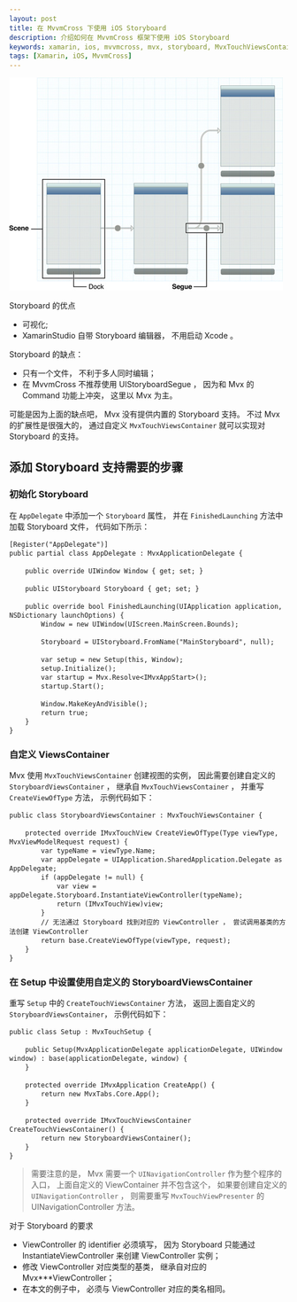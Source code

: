 ```yaml
---
layout: post
title: 在 MvvmCross 下使用 iOS Storyboard
description: 介绍如何在 MvvmCross 框架下使用 iOS Storyboard
keywords: xamarin, ios, mvvmcross, mvx, storyboard, MvxTouchViewsContainer, MvxTouchViewPresenter
tags: [Xamarin, iOS, MvvmCross]
---
```


![Storyboard](/assets/post-images/storyboard.jpg)

Storyboard 的优点

- 可视化;
- XamarinStudio 自带 Storyboard 编辑器， 不用启动 Xcode 。

Storyboard 的缺点：

- 只有一个文件， 不利于多人同时编辑；
- 在 MvvmCross 不推荐使用 UIStoryboardSegue ， 因为和 Mvx 的 Command 功能上冲突， 这里以 Mvx 为主。

可能是因为上面的缺点吧， Mvx 没有提供内置的 Storyboard 支持。 不过 Mvx 的扩展性是很强大的， 通过自定义 `MvxTouchViewsContainer` 就可以实现对 Storyboard 的支持。

## 添加 Storyboard 支持需要的步骤

### 初始化 Storyboard

在 `AppDelegate` 中添加一个 `Storyboard` 属性， 并在 `FinishedLaunching` 方法中加载 Storyboard 文件， 代码如下所示：

    [Register("AppDelegate")]
    public partial class AppDelegate : MvxApplicationDelegate {

        public override UIWindow Window { get; set; }

        public UIStoryboard Storyboard { get; set; }

        public override bool FinishedLaunching(UIApplication application, NSDictionary launchOptions) {
            Window = new UIWindow(UIScreen.MainScreen.Bounds);

            Storyboard = UIStoryboard.FromName("MainStoryboard", null);

            var setup = new Setup(this, Window);
            setup.Initialize();
            var startup = Mvx.Resolve<IMvxAppStart>();
            startup.Start();

            Window.MakeKeyAndVisible();
            return true;
        }
    }

### 自定义 ViewsContainer

Mvx 使用 `MvxTouchViewsContainer` 创建视图的实例， 因此需要创建自定义的 `StoryboardViewsContainer` ， 继承自 `MvxTouchViewsContainer` ， 并重写 `CreateViewOfType` 方法， 示例代码如下：

    public class StoryboardViewsContainer : MvxTouchViewsContainer {

        protected override IMvxTouchView CreateViewOfType(Type viewType, MvxViewModelRequest request) {
            var typeName = viewType.Name;
            var appDelegate = UIApplication.SharedApplication.Delegate as AppDelegate;
            if (appDelegate != null) {
                var view = appDelegate.Storyboard.InstantiateViewController(typeName);
                return (IMvxTouchView)view;
            }
            // 无法通过 Storyboard 找到对应的 ViewController ， 尝试调用基类的方法创建 ViewController
            return base.CreateViewOfType(viewType, request);
        }
    }

### 在 Setup 中设置使用自定义的 StoryboardViewsContainer

重写 `Setup` 中的 `CreateTouchViewsContainer` 方法， 返回上面自定义的 `StoryboardViewsContainer`， 示例代码如下：

    public class Setup : MvxTouchSetup {

        public Setup(MvxApplicationDelegate applicationDelegate, UIWindow window) : base(applicationDelegate, window) {
        }

        protected override IMvxApplication CreateApp() {
            return new MvxTabs.Core.App();
        }

        protected override IMvxTouchViewsContainer CreateTouchViewsContainer() {
            return new StoryboardViewsContainer();
        }
    }

> 需要注意的是， Mvx 需要一个 `UINavigationController` 作为整个程序的入口， 上面自定义的 ViewContainer 并不包含这个， 如果要创建自定义的 `UINavigationController` ， 则需要重写 `MvxTouchViewPresenter` 的 UINavigationController 方法。

对于 Storyboard 的要求

- ViewController 的 identifier 必须填写， 因为 Storyboard 只能通过 InstantiateViewController 来创建 ViewController 实例；
- 修改 ViewController 对应类型的基类， 继承自对应的 Mvx***ViewController；
- 在本文的例子中， 必须与 ViewController 对应的类名相同。
